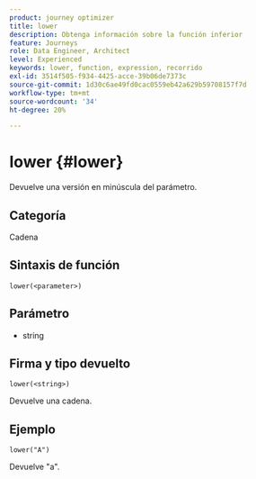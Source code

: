 ```yaml
---
product: journey optimizer
title: lower
description: Obtenga información sobre la función inferior
feature: Journeys
role: Data Engineer, Architect
level: Experienced
keywords: lower, function, expression, recorrido
exl-id: 3514f505-f934-4425-acce-39b06de7373c
source-git-commit: 1d30c6ae49fd0cac0559eb42a629b59708157f7d
workflow-type: tm+mt
source-wordcount: '34'
ht-degree: 20%

---
```


# lower {#lower}

Devuelve una versión en minúscula del parámetro.

## Categoría

Cadena

## Sintaxis de función

`lower(<parameter>)`

## Parámetro

* string

## Firma y tipo devuelto

`lower(<string>)`

Devuelve una cadena.

## Ejemplo

`lower("A")`

Devuelve &quot;a&quot;.
